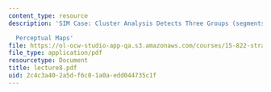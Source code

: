 ```yaml
---
content_type: resource
description: 'SIM Case: Cluster Analysis Detects Three Groups (segments) of Brands

  Perceptual Maps'
file: https://ol-ocw-studio-app-qa.s3.amazonaws.com/courses/15-822-strategic-marketing-measurement-fall-2002/2c4c3a402a5df6c01a0aedd044735c1f_lecture8.pdf
file_type: application/pdf
resourcetype: Document
title: lecture8.pdf
uid: 2c4c3a40-2a5d-f6c0-1a0a-edd044735c1f
---
```

